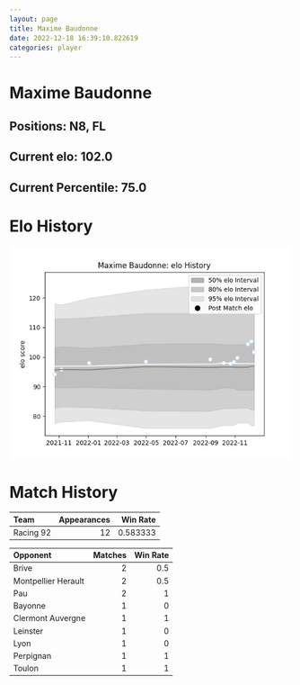 ```yaml
---  
layout: page  
title: Maxime Baudonne  
date: 2022-12-18 16:39:10.822619  
categories: player  
---
```

# Maxime Baudonne

## Positions: N8, FL

## Current elo: 102.0

## Current Percentile: 75.0

# Elo History


![elo history](history_MaximeBaudonne.png)
# Match History


| Team      |   Appearances |   Win Rate |
|:----------|--------------:|-----------:|
| Racing 92 |            12 |   0.583333 |

| Opponent            |   Matches |   Win Rate |
|:--------------------|----------:|-----------:|
| Brive               |         2 |        0.5 |
| Montpellier Herault |         2 |        0.5 |
| Pau                 |         2 |        1   |
| Bayonne             |         1 |        0   |
| Clermont Auvergne   |         1 |        1   |
| Leinster            |         1 |        0   |
| Lyon                |         1 |        0   |
| Perpignan           |         1 |        1   |
| Toulon              |         1 |        1   |